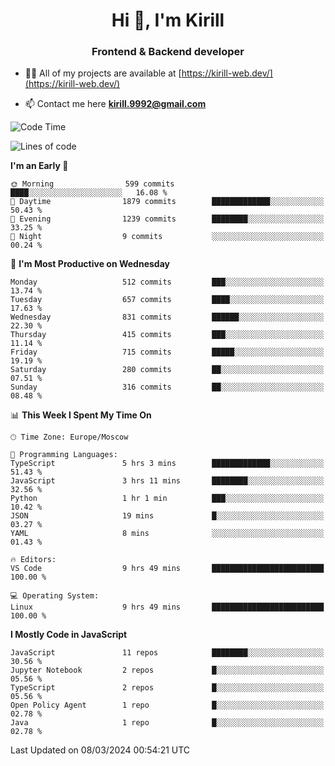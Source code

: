 <h1 align="center">Hi 👋, I'm Kirill</h1>
<h3 align="center">Frontend & Backend developer</h3>

- 👨‍💻 All of my projects are available at [https://kirill-web.dev/](https://kirill-web.dev/)

- 📫 Contact me here **kirill.9992@gmail.com**











<!--START_SECTION:waka-->
![Code Time](http://img.shields.io/badge/Code%20Time-1%2C691%20hrs%2044%20mins-blue)

![Lines of code](https://img.shields.io/badge/From%20Hello%20World%20I%27ve%20Written-4.3%20million%20lines%20of%20code-blue)

**I'm an Early 🐤** 

```text
🌞 Morning                599 commits         ████░░░░░░░░░░░░░░░░░░░░░   16.08 % 
🌆 Daytime                1879 commits        █████████████░░░░░░░░░░░░   50.43 % 
🌃 Evening                1239 commits        ████████░░░░░░░░░░░░░░░░░   33.25 % 
🌙 Night                  9 commits           ░░░░░░░░░░░░░░░░░░░░░░░░░   00.24 % 
```
📅 **I'm Most Productive on Wednesday** 

```text
Monday                   512 commits         ███░░░░░░░░░░░░░░░░░░░░░░   13.74 % 
Tuesday                  657 commits         ████░░░░░░░░░░░░░░░░░░░░░   17.63 % 
Wednesday                831 commits         ██████░░░░░░░░░░░░░░░░░░░   22.30 % 
Thursday                 415 commits         ███░░░░░░░░░░░░░░░░░░░░░░   11.14 % 
Friday                   715 commits         █████░░░░░░░░░░░░░░░░░░░░   19.19 % 
Saturday                 280 commits         ██░░░░░░░░░░░░░░░░░░░░░░░   07.51 % 
Sunday                   316 commits         ██░░░░░░░░░░░░░░░░░░░░░░░   08.48 % 
```


📊 **This Week I Spent My Time On** 

```text
🕑︎ Time Zone: Europe/Moscow

💬 Programming Languages: 
TypeScript               5 hrs 3 mins        █████████████░░░░░░░░░░░░   51.43 % 
JavaScript               3 hrs 11 mins       ████████░░░░░░░░░░░░░░░░░   32.56 % 
Python                   1 hr 1 min          ███░░░░░░░░░░░░░░░░░░░░░░   10.42 % 
JSON                     19 mins             █░░░░░░░░░░░░░░░░░░░░░░░░   03.27 % 
YAML                     8 mins              ░░░░░░░░░░░░░░░░░░░░░░░░░   01.43 % 

🔥 Editors: 
VS Code                  9 hrs 49 mins       █████████████████████████   100.00 % 

💻 Operating System: 
Linux                    9 hrs 49 mins       █████████████████████████   100.00 % 
```

**I Mostly Code in JavaScript** 

```text
JavaScript               11 repos            ████████░░░░░░░░░░░░░░░░░   30.56 % 
Jupyter Notebook         2 repos             █░░░░░░░░░░░░░░░░░░░░░░░░   05.56 % 
TypeScript               2 repos             █░░░░░░░░░░░░░░░░░░░░░░░░   05.56 % 
Open Policy Agent        1 repo              █░░░░░░░░░░░░░░░░░░░░░░░░   02.78 % 
Java                     1 repo              █░░░░░░░░░░░░░░░░░░░░░░░░   02.78 % 
```




 Last Updated on 08/03/2024 00:54:21 UTC
<!--END_SECTION:waka-->
